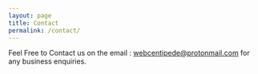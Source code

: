 ```yaml
---
layout: page
title: Contact
permalink: /contact/
---
```


   
Feel Free to Contact us on the email : webcentipede@protonmail.com for any business enquiries.